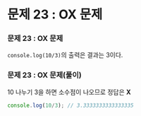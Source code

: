 # 문제 23 : OX 문제

### 문제 23 : OX 문제

`console.log(10/3)`의 출력은 결과는 3이다.

### 문제 23 : OX 문제\(풀이\)

10 나누기 3을 하면 소수점이 나오므로 정답은 **X**

```javascript
console.log(10/3); // 3.3333333333333335
```

